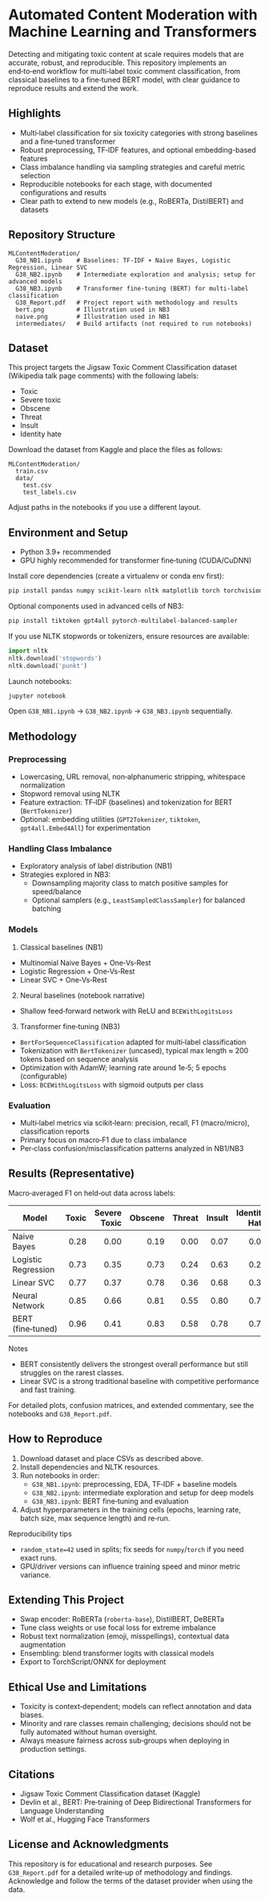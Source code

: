 # Automated Content Moderation with Machine Learning and Transformers

Detecting and mitigating toxic content at scale requires models that are accurate, robust, and reproducible. This repository implements an end‑to‑end workflow for multi‑label toxic comment classification, from classical baselines to a fine‑tuned BERT model, with clear guidance to reproduce results and extend the work.

## Highlights

- Multi‑label classification for six toxicity categories with strong baselines and a fine‑tuned transformer
- Robust preprocessing, TF‑IDF features, and optional embedding-based features
- Class imbalance handling via sampling strategies and careful metric selection
- Reproducible notebooks for each stage, with documented configurations and results
- Clear path to extend to new models (e.g., RoBERTa, DistilBERT) and datasets

## Repository Structure

```
MLContentModeration/
  G38_NB1.ipynb    # Baselines: TF‑IDF + Naive Bayes, Logistic Regression, Linear SVC
  G38_NB2.ipynb    # Intermediate exploration and analysis; setup for advanced models
  G38_NB3.ipynb    # Transformer fine‑tuning (BERT) for multi‑label classification
  G38_Report.pdf   # Project report with methodology and results
  bert.png         # Illustration used in NB3
  naive.png        # Illustration used in NB1
  intermediates/   # Build artifacts (not required to run notebooks)
```

## Dataset

This project targets the Jigsaw Toxic Comment Classification dataset (Wikipedia talk page comments) with the following labels:

- Toxic
- Severe toxic
- Obscene
- Threat
- Insult
- Identity hate

Download the dataset from Kaggle and place the files as follows:

```
MLContentModeration/
  train.csv
  data/
    test.csv
    test_labels.csv
```

Adjust paths in the notebooks if you use a different layout.

## Environment and Setup

- Python 3.9+ recommended
- GPU highly recommended for transformer fine‑tuning (CUDA/CuDNN)

Install core dependencies (create a virtualenv or conda env first):

```bash
pip install pandas numpy scikit-learn nltk matplotlib torch torchvision torchaudio transformers tqdm jupyter
```

Optional components used in advanced cells of NB3:

```bash
pip install tiktoken gpt4all pytorch-multilabel-balanced-sampler
```

If you use NLTK stopwords or tokenizers, ensure resources are available:

```python
import nltk
nltk.download('stopwords')
nltk.download('punkt')
```

Launch notebooks:

```bash
jupyter notebook
```

Open `G38_NB1.ipynb` → `G38_NB2.ipynb` → `G38_NB3.ipynb` sequentially.

## Methodology

### Preprocessing

- Lowercasing, URL removal, non‑alphanumeric stripping, whitespace normalization
- Stopword removal using NLTK
- Feature extraction: TF‑IDF (baselines) and tokenization for BERT (`BertTokenizer`)
- Optional: embedding utilities (`GPT2Tokenizer`, `tiktoken`, `gpt4all.Embed4All`) for experimentation

### Handling Class Imbalance

- Exploratory analysis of label distribution (NB1)
- Strategies explored in NB3:
  - Downsampling majority class to match positive samples for speed/balance
  - Optional samplers (e.g., `LeastSampledClassSampler`) for balanced batching

### Models

1) Classical baselines (NB1)
- Multinomial Naive Bayes + One‑Vs‑Rest
- Logistic Regression + One‑Vs‑Rest
- Linear SVC + One‑Vs‑Rest

2) Neural baselines (notebook narrative)
- Shallow feed‑forward network with ReLU and `BCEWithLogitsLoss`

3) Transformer fine‑tuning (NB3)
- `BertForSequenceClassification` adapted for multi‑label classification
- Tokenization with `BertTokenizer` (uncased), typical max length ≈ 200 tokens based on sequence analysis
- Optimization with AdamW; learning rate around 1e‑5; 5 epochs (configurable)
- Loss: `BCEWithLogitsLoss` with sigmoid outputs per class

### Evaluation

- Multi‑label metrics via scikit‑learn: precision, recall, F1 (macro/micro), classification reports
- Primary focus on macro‑F1 due to class imbalance
- Per‑class confusion/misclassification patterns analyzed in NB1/NB3

## Results (Representative)

Macro‑averaged F1 on held‑out data across labels:

| Model | Toxic | Severe Toxic | Obscene | Threat | Insult | Identity Hate |
|---|---:|---:|---:|---:|---:|---:|
| Naive Bayes | 0.28 | 0.00 | 0.19 | 0.00 | 0.07 | 0.00 |
| Logistic Regression | 0.73 | 0.35 | 0.73 | 0.24 | 0.63 | 0.24 |
| Linear SVC | 0.77 | 0.37 | 0.78 | 0.36 | 0.68 | 0.37 |
| Neural Network | 0.85 | 0.66 | 0.81 | 0.55 | 0.80 | 0.73 |
| BERT (fine‑tuned) | 0.96 | 0.41 | 0.83 | 0.58 | 0.78 | 0.73 |

Notes
- BERT consistently delivers the strongest overall performance but still struggles on the rarest classes.
- Linear SVC is a strong traditional baseline with competitive performance and fast training.

For detailed plots, confusion matrices, and extended commentary, see the notebooks and `G38_Report.pdf`.

## How to Reproduce

1) Download dataset and place CSVs as described above.
2) Install dependencies and NLTK resources.
3) Run notebooks in order:
   - `G38_NB1.ipynb`: preprocessing, EDA, TF‑IDF + baseline models
   - `G38_NB2.ipynb`: intermediate exploration and setup for deep models
   - `G38_NB3.ipynb`: BERT fine‑tuning and evaluation
4) Adjust hyperparameters in the training cells (epochs, learning rate, batch size, max sequence length) and re‑run.

Reproducibility tips
- `random_state=42` used in splits; fix seeds for `numpy`/`torch` if you need exact runs.
- GPU/driver versions can influence training speed and minor metric variance.

## Extending This Project

- Swap encoder: RoBERTa (`roberta-base`), DistilBERT, DeBERTa
- Tune class weights or use focal loss for extreme imbalance
- Robust text normalization (emoji, misspellings), contextual data augmentation
- Ensembling: blend transformer logits with classical models
- Export to TorchScript/ONNX for deployment

## Ethical Use and Limitations

- Toxicity is context‑dependent; models can reflect annotation and data biases.
- Minority and rare classes remain challenging; decisions should not be fully automated without human oversight.
- Always measure fairness across sub‑groups when deploying in production settings.

## Citations

- Jigsaw Toxic Comment Classification dataset (Kaggle)
- Devlin et al., BERT: Pre‑training of Deep Bidirectional Transformers for Language Understanding
- Wolf et al., Hugging Face Transformers

## License and Acknowledgments

This repository is for educational and research purposes. See `G38_Report.pdf` for a detailed write‑up of methodology and findings. Acknowledge and follow the terms of the dataset provider when using the data.
